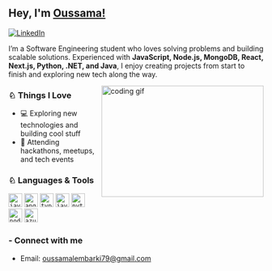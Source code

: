 ## Hey, I'm [Oussama!](https://github.com/oussamalembarki/)

[![LinkedIn](https://img.shields.io/badge/-LinkedIn-0e76a8?style=flat-square&logo=Linkedin&logoColor=white)](https://linkedin.com/in/oussama-lembarki)

I’m a Software Engineering student who loves solving problems and building scalable solutions. Experienced with **JavaScript, Node.js, MongoDB, React, Next.js, Python, .NET, and Java**, I enjoy creating projects from start to finish and exploring new tech along the way.

<img align="right" height="220" width="320" src="https://i.pinimg.com/originals/ce/69/4f/ce694f560636dffcf42ecf40d4f2f962.gif" alt="coding gif" />

### ♘ Things I Love
- 💻 Exploring new technologies and building cool stuff  
- 🍕 Attending hackathons, meetups, and tech events  

### ♘ Languages & Tools
<code><img height="27" src="https://cdn.jsdelivr.net/gh/devicons/devicon/icons/java/java-original.svg" alt="java"></code>
<code><img height="27" src="https://cdn.jsdelivr.net/gh/devicons/devicon/icons/angularjs/angularjs-original.svg" alt="angular"></code>
<code><img height="27" src="https://cdn.jsdelivr.net/gh/devicons/devicon/icons/typescript/typescript-original.svg" alt="typescript"></code>
<code><img height="27" src="https://cdn.jsdelivr.net/gh/devicons/devicon/icons/javascript/javascript-original.svg" alt="javascript"></code>
<code><img height="27" src="https://cdn.jsdelivr.net/gh/devicons/devicon/icons/python/python-original.svg" alt="python"></code>
<code><img height="27" src="https://cdn.jsdelivr.net/gh/devicons/devicon/icons/nodejs/nodejs-original.svg" alt="nodejs"></code>
<code><img height="27" src="https://cdn.jsdelivr.net/gh/devicons/devicon@latest/icons/azuresqldatabase/azuresqldatabase-original.svg" alt="azure sql"></code>

### - Connect with me
- Email: oussamalembarki79@gmail.com
